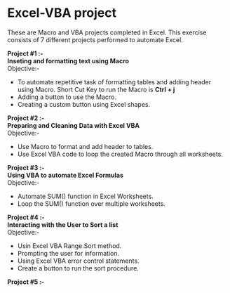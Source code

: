 # Excel-VBA project
These are Macro and VBA projects completed in Excel. This exercise consists of 7 different projects performed to automate Excel.

**Project #1 :-** <br />
**Inseting and formatting text using Macro** <br />
  Objective:- <br />
  * To automate repetitive task of formatting tables and adding header using Macro. Short Cut Key to run the Macro is **Ctrl + j** <br />
  * Adding a button to  use the Macro. <br />
  * Creating a custom button using Excel shapes. <br />

  **Project #2 :-** <br />
  **Preparing and Cleaning Data with Excel VBA** <br />
  Objective:- <br />
  * Use Macro to format and add header to tables. <br />
  * Use Excel VBA code to loop the created Macro through all worksheets. <br />

  **Project #3 :-** <br />
  **Using VBA to automate Excel Formulas** <br />
  Objective:- <br />
  * Automate SUM() function in Excel Worksheets. <br />
  * Loop the SUM() function over multiple worksheets. <br />

  **Project #4 :-** <br />
  **Interacting with the User to Sort a list** <br />
  Objective:- <br />
  * Usin Excel VBA Range.Sort method. <br />
  * Prompting the user for information. <br />
  * Using Excel VBA error control statements. <br />
  * Create a button to run the sort procedure. <br />

  **Project #5 :-** <br />
  
  

  


  
  
  
